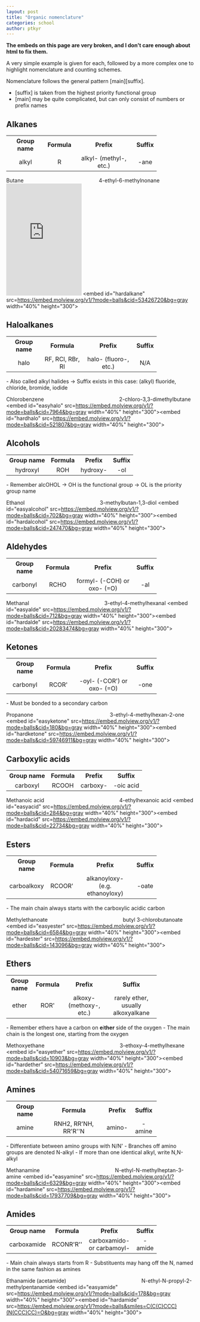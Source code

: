 ```yaml
---
layout: post
title: "Organic nomenclature"
categories: school
author: ptkyr
---
```


**The embeds on this page are very broken, and I don't care enough about html to fix them.**

A very simple example is given for each, followed by a more complex one to highlight nomenclature and counting schemes.

Nomenclature follows the general pattern [main][suffix].
- [suffix] is taken from the highest priority functional group
- [main] may be quite complicated, but can only consist of numbers or prefix names

## Alkanes
<table style="width:80%">
  <tr>
    <th>Group name</th>
    <th>Formula</th>
    <th>Prefix</th>
    <th>Suffix</th>
  </tr>
  <tr>
    <td style="text-align:center">alkyl</td>
    <td style="text-align:center">R</td>
    <td style="text-align:center">alkyl- (methyl-, etc.)</td>
    <td style="text-align:center">-ane</td>
  </tr>
</table>

<label for="easyalkane">Butane</label><label for="hardalkane" style="margin-left:40%">4-ethyl-6-methylnonane</label>
<embed id="easyalkane" src="https://embed.molview.org/v1/?mode=balls&cid=7843&bg=gray" width="40%" height="300">
<embed id="hardalkane" src=https://embed.molview.org/v1/?mode=balls&cid=53426720&bg=gray width="40%" height="300">
  

## Haloalkanes 
<table style="width:80%">
  <tr>
    <th>Group name</th>
    <th>Formula</th>
    <th>Prefix</th>
    <th>Suffix</th>
  </tr>
  <tr>
    <td style="text-align:center">halo</td>
    <td style="text-align:center">RF, RCl, RBr, RI</td>
    <td style="text-align:center">halo- (fluoro-, etc.)</td>
    <td style="text-align:center">N/A</td>
  </tr>
</table>
- Also called alkyl halides
  → Suffix exists in this case: (alkyl) fluoride, chloride, bromide, iodide

<label for="easyhalo">Chlorobenzene</label><label for="hardhalo" style="margin-left:40%">2-chloro-3,3-dimethylbutane</label>
<embed id="easyhalo" src=https://embed.molview.org/v1/?mode=balls&cid=7964&bg=gray width="40%" height="300"><embed id="hardhalo" src=https://embed.molview.org/v1/?mode=balls&cid=521807&bg=gray width="40%" height="300">


## Alcohols
<table style="width:80%">
  <tr>
    <th>Group name</th>
    <th>Formula</th>
    <th>Prefix</th>
    <th>Suffix</th>
  </tr>
  <tr>
    <td style="text-align:center">hydroxyl</td>
    <td style="text-align:center">ROH</td>
    <td style="text-align:center">hydroxy-</td>
    <td style="text-align:center">-ol</td>
  </tr>
</table>
  - Remember alcOHOL
    → OH is the functional group
    → OL is the priority group name

<label for="easyalcohol">Ethanol</label><label for="hardalcohol" style="margin-left:40%">3-methylbutan-1,3-diol</label>
<embed id="easyalcohol" src=https://embed.molview.org/v1/?mode=balls&cid=702&bg=gray width="40%" height="300"><embed id="hardalcohol" src=https://embed.molview.org/v1/?mode=balls&cid=247470&bg=gray width="40%" height="300">


## Aldehydes
<table style="width:80%">
  <tr>
    <th>Group name</th>
    <th>Formula</th>
    <th>Prefix</th>
    <th>Suffix</th>
  </tr>
  <tr>
    <td style="text-align:center">carbonyl</td>
    <td style="text-align:center">RCHO</td>
    <td style="text-align:center">formyl- (-COH) or oxo- (=O)</td>
    <td style="text-align:center">-al</td>
  </tr>
</table>

<label for="easyalde">Methanal</label><label for="hardalde" style="margin-left:40%">3-ethyl-4-methylhexanal</label>
<embed id="easyalde" src=https://embed.molview.org/v1/?mode=balls&cid=712&bg=gray width="40%" height="300"><embed id="hardalde" src=https://embed.molview.org/v1/?mode=balls&cid=20283474&bg=gray width="40%" height="300">


## Ketones
<table style="width:80%">
  <tr>
    <th>Group name</th>
    <th>Formula</th>
    <th>Prefix</th>
    <th>Suffix</th>
  </tr>
  <tr>
    <td style="text-align:center">carbonyl</td>
    <td style="text-align:center">RCOR'</td>
    <td style="text-align:center">-oyl- (-COR') or oxo- (=O)</td>
    <td style="text-align:center">-one</td>
  </tr>
</table>
- Must be bonded to a secondary carbon

<label for="easyketone">Propanone	</label><label for="hardketone" style="margin-left:40%">3-ethyl-4-methylhexan-2-one</label>
<embed id="easyketone" src=https://embed.molview.org/v1/?mode=balls&cid=180&bg=gray width="40%" height="300"><embed id="hardketone" src=https://embed.molview.org/v1/?mode=balls&cid=59746911&bg=gray width="40%" height="300">


## Carboxylic acids
<table style="width:80%">
  <tr>
    <th>Group name</th>
    <th>Formula</th>
    <th>Prefix</th>
    <th>Suffix</th>
  </tr>
  <tr>
    <td style="text-align:center">carboxyl</td>
    <td style="text-align:center">RCOOH</td>
    <td style="text-align:center">carboxy-</td>
    <td style="text-align:center">-oic acid</td>
  </tr>
</table>

<label for="easyacid">Methanoic acid</label><label for="hardacid" style="margin-left:40%">4-ethylhexanoic acid</label>
<embed id="easyacid" src=https://embed.molview.org/v1/?mode=balls&cid=284&bg=gray width="40%" height="300"><embed id="hardacid" src=https://embed.molview.org/v1/?mode=balls&cid=22734&bg=gray width="40%" height="300">


## Esters
<table style="width:80%">
  <tr>
    <th>Group name</th>
    <th>Formula</th>
    <th>Prefix</th>
    <th>Suffix</th>
  </tr>
  <tr>
    <td style="text-align:center">carboalkoxy</td>
    <td style="text-align:center">RCOOR'</td>
    <td style="text-align:center">alkanoyloxy- (e.g. ethanoyloxy)</td>
    <td style="text-align:center">-oate</td>
  </tr>
</table>
- The main chain always starts with the carboxylic acidic carbon

<label for="easyester">Methylethanoate</label><label for="hardester" style="margin-left:40%">butyl 3-chlorobutanoate</label>
<embed id="easyester" src=https://embed.molview.org/v1/?mode=balls&cid=6584&bg=gray width="40%" height="300"><embed id="hardester" src=https://embed.molview.org/v1/?mode=balls&cid=143096&bg=gray width="40%" height="300">


## Ethers
<table style="width:80%">
  <tr>
    <th>Group name</th>
    <th>Formula</th>
    <th>Prefix</th>
    <th>Suffix</th>
  </tr>
  <tr>
    <td style="text-align:center">ether</td>
    <td style="text-align:center">ROR'</td>
    <td style="text-align:center">alkoxy- (methoxy-, etc.)</td>
    <td style="text-align:center">rarely ether, usually alkoxyalkane</td>
  </tr>
</table>
- Remember ethers have a carbon on <b>e</b>i<b>ther</b> side of the oxygen
- The main chain is the longest one, starting from the oxygen

<label for="easyether">Methoxyethane</label><label for="hardether" style="margin-left:40%">3-ethoxy-4-methylhexane</label>
<embed id="easyether" src=https://embed.molview.org/v1/?mode=balls&cid=10903&bg=gray width="40%" height="300"><embed id="hardether" src=https://embed.molview.org/v1/?mode=balls&cid=54071659&bg=gray width="40%" height="300">


## Amines
<table style="width:80%">
  <tr>
    <th>Group name</th>
    <th>Formula</th>
    <th>Prefix</th>
    <th>Suffix</th>
  </tr>
  <tr>
    <td style="text-align:center">amine</td>
    <td style="text-align:center">RNH2, RR'NH, RR'R''N</td>
    <td style="text-align:center">amino-</td>
    <td style="text-align:center">-amine</td>
  </tr>
</table>
- Differentiate between amino groups with N/N'
- Branches off amino groups are denoted N-alkyl
- If more than one identical alkyl, write N,N-alkyl

<label for="easyamine">Methanamine</label><label for="hardamine" style="margin-left:40%">N-ethyl-N-methylheptan-3-amine</label>
<embed id="easyamine" src=https://embed.molview.org/v1/?mode=balls&cid=6329&bg=gray width="40%" height="300"><embed id="hardamine" src=https://embed.molview.org/v1/?mode=balls&cid=17937709&bg=gray width="40%" height="300">


## Amides
<table style="width:80%">
  <tr>
    <th>Group name</th>
    <th>Formula</th>
    <th>Prefix</th>
    <th>Suffix</th>
  </tr>
  <tr>
    <td style="text-align:center">carboxamide</td>
    <td style="text-align:center">RCONR'R''</td>
    <td style="text-align:center">carboxamido- or carbamoyl-</td>
    <td style="text-align:center">-amide</td>
  </tr>
</table>
- Main chain always starts from R
- Substituents may hang off the N, named in the same fashion as amines

<label for="easyamide">Ethanamide (acetamide)</label><label for="hardamide" style="margin-left:40%">N-ethyl-N-propyl-2-methylpentanamide</label>
<embed id="easyamide" src=https://embed.molview.org/v1/?mode=balls&cid=178&bg=gray width="40%" height="300"><embed id="hardamide" src=https://embed.molview.org/v1/?mode=balls&smiles=C(C(C)CCC)(N(CCC)CC)=O&bg=gray width="40%" height="300">

